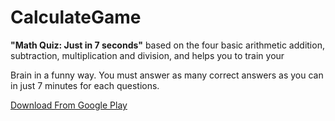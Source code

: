 # CalculateGame

**"Math Quiz: Just in 7 seconds"** based on the four basic arithmetic addition, subtraction, multiplication and division, and helps you to train your

Brain in a funny way. You must answer as many correct answers as you can in just 7 minutes for each questions.

[Download From Google Play](https://play.google.com/store/apps/details?id=com.byrm.asuspc.quickcalculategame&hl=trm)
